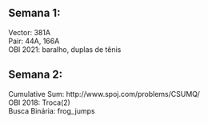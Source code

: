 <h2>Semana 1:</h2>
	Vector: 381A <br>
	Pair: 44A, 166A <br>
	OBI 2021: baralho, duplas de tênis

<h2>Semana 2:</h2>
	Cumulative Sum: http://www.spoj.com/problems/CSUMQ/ <br>
 	OBI 2018: Troca(2) <br>
  	Busca Binária: frog_jumps
 	
